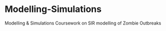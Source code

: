 # Modelling-Simulations
Modelling &amp; Simulations Coursework on SIR modelling of Zombie Outbreaks
